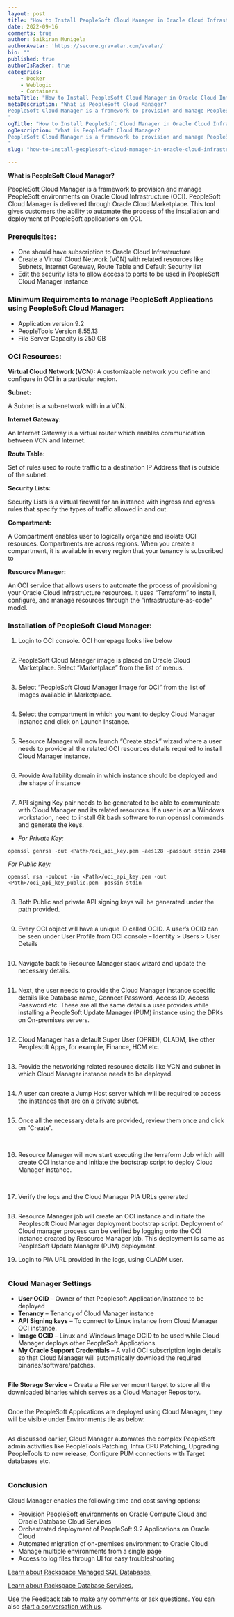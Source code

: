 ```yaml
---
layout: post
title: "How to Install PeopleSoft Cloud Manager in Oracle Cloud Infrastructure (OCI)"
date: 2022-09-16
comments: true
author: Saikiran Munigela
authorAvatar: 'https://secure.gravatar.com/avatar/'
bio: ""
published: true
authorIsRacker: true
categories:
    - Docker
    - Weblogic
    - Containers
metaTitle: "How to Install PeopleSoft Cloud Manager in Oracle Cloud Infrastructure (OCI)"
metaDescription: "What is PeopleSoft Cloud Manager?
PeopleSoft Cloud Manager is a framework to provision and manage PeopleSoft environments on Oracle Cloud Infrastructure (OCI). PeopleSoft Cloud Manager is delivered through Oracle Cloud Marketplace.  This tool gives customers the ability to automate the process of the installation and deployment of PeopleSoft applications on OCI.
"
ogTitle: "How to Install PeopleSoft Cloud Manager in Oracle Cloud Infrastructure (OCI)"
ogDescription: "What is PeopleSoft Cloud Manager?
PeopleSoft Cloud Manager is a framework to provision and manage PeopleSoft environments on Oracle Cloud Infrastructure (OCI). PeopleSoft Cloud Manager is delivered through Oracle Cloud Marketplace.  This tool gives customers the ability to automate the process of the installation and deployment of PeopleSoft applications on OCI.
"
slug: "how-to-install-peoplesoft-cloud-manager-in-oracle-cloud-infrastructure-oci"

---
```


**What is PeopleSoft Cloud Manager?**

PeopleSoft Cloud Manager is a framework to provision and manage PeopleSoft environments on Oracle Cloud Infrastructure (OCI). PeopleSoft Cloud Manager is delivered through Oracle Cloud Marketplace.  This tool gives customers the ability to automate the process of the installation and deployment of PeopleSoft applications on OCI.

<!--more-->

### Prerequisites:
-	One should have subscription to Oracle Cloud Infrastructure
-	Create a Virtual Cloud Network (VCN) with related resources like Subnets, Internet Gateway, Route Table and Default Security list
-	Edit the security lists to allow access to ports to be used in PeopleSoft Cloud Manager instance

### Minimum Requirements to manage PeopleSoft Applications using PeopleSoft Cloud Manager:

-	Application version 9.2
-	PeopleTools Version 8.55.13
-	File Server Capacity is 250 GB

### OCI Resources:

**Virtual Cloud Network (VCN):**
A customizable network you define and configure in OCI in a particular region.

**Subnet:**

A Subnet is a sub-network with in a VCN.

**Internet Gateway:**

An Internet Gateway is a virtual router which enables communication between VCN and Internet.

**Route Table:**

Set of rules used to route traffic to a destination IP Address that is outside of the subnet.

**Security Lists:**

Security Lists is a virtual firewall for an instance with ingress and egress rules that specify the types of traffic allowed in and out.

**Compartment:**

A Compartment enables user to logically organize and isolate OCI resources. Compartments are across regions. When you create a compartment, it is available in every region that your tenancy is subscribed to

**Resource Manager:**

An OCI service that allows users to automate the process of provisioning your Oracle Cloud Infrastructure resources. It uses “Terraform” to install, configure, and manage resources through the "infrastructure-as-code" model. 


### Installation of PeopleSoft Cloud Manager:

1.	Login to OCI console. OCI homepage looks like below

<img src=Picture1.png title="" alt="">

2.	PeopleSoft Cloud Manager image is placed on Oracle Cloud Marketplace. Select “Marketplace” from the list of menus.

<img src=Picture2.png title="" alt="">

3.	Select “PeopleSoft Cloud Manager Image for OCI” from the list of images available in Marketplace.

<img src=Picture3.png title="" alt="">

4.	Select the compartment in which you want to deploy Cloud Manager instance and click on Launch Instance.

<img src=Picture4.png title="" alt="">

5.	Resource Manager will now launch “Create stack” wizard where a user needs to provide all the related OCI resources details required to install Cloud Manager instance.

<img src=Picture5.png title="" alt="">

6.	Provide Availability domain in which instance should be deployed and the shape of instance

<img src=Picture6.png title="" alt="">


7.	API signing Key pair needs to be generated to be able to communicate with Cloud Manager and its related resources. If a user is on a Windows workstation, need to install Git bash software to run openssl commands and generate the keys.

- *For Private Key:*

`openssl genrsa -out <Path>/oci_api_key.pem -aes128 -passout stdin 2048`

*For Public Key:*

`openssl rsa -pubout -in <Path>/oci_api_key.pem -out <Path>/oci_api_key_public.pem -passin stdin`

<img src=Picture7.png title="" alt="">

8.	Both Public and private API signing keys will be generated under the path provided. 

<img src=Picture8.png title="" alt="">

9.	Every OCI object will have a unique ID called OCID. A user’s OCID can be seen under User Profile from OCI console – Identity > Users > User Details

<img src=Picture9.png title="" alt="">

10.	Navigate back to Resource Manager stack wizard and update the necessary details.

<img src=Picture10.png title="" alt="">

11.	Next, the user needs to provide the Cloud Manager instance specific details like Database name, Connect Password, Access ID, Access Password etc. These are all the same details a user provides while installing a PeopleSoft Update Manager (PUM) instance using the DPKs on On-premises servers.

<img src=Picture11.png title="" alt="">

12.	Cloud Manager has a default Super User (OPRID), CLADM, like other Peoplesoft Apps, for example, Finance, HCM etc. 

<img src=Picture12.png title="" alt="">

13.	Provide the networking related resource details like VCN and subnet in which Cloud Manager instance needs to be deployed.

<img src=Picture13.png title="" alt="">

14.	A user can create a Jump Host server which will be required to access the instances that are on a private subnet.

<img src=Picture14.png title="" alt="">

15.	Once all the necessary details are provided, review them once and click on “Create”. 

<img src=Picture15.png title="" alt="">
<img src=Picturea.png title="" alt="">
<img src=Picture17.png title="" alt="">
<img src=Picture18.png title="" alt="">
<img src=Pictureb.png title="" alt="">

16.	Resource Manager will now start executing the terraform Job which will create OCI instance and initiate the bootstrap script to deploy Cloud Manager instance.

<img src=Picture19.png title="" alt="">

<img src=Picture20.png title="" alt="">




17.	Verify the logs and the Cloud Manager PIA URLs generated 

<img src=Picture21.png title="" alt="">


18.	Resource Manager job will create an OCI instance and initiate the Peoplesoft Cloud Manager deployment bootstrap script. Deployment of Cloud manager process can be verified by logging onto the OCI instance created by Resource Manager job. This deployment is same as PeopleSoft Update Manager (PUM) deployment.


19.	Login to PIA URL provided in the logs, using CLADM user.

<img src=Picture22.png title="" alt="">

### Cloud Manager Settings 

- **User OCID** – Owner of that Peoplesoft Application/instance to be deployed
- **Tenancy** – Tenancy of Cloud Manager instance
- **API Signing keys** – To connect to Linux instance from Cloud Manager OCI instance.
- **Image OCID** – Linux and Windows Image OCID to be used while Cloud Manager deploys other PeopleSoft Applications.
- **My Oracle Support Credentials** – A valid OCI subscription login details so that Cloud Manager will automatically download the required binaries/software/patches. 

<img src=Picture23.png title="" alt="">

**File Storage Service** – Create a File server mount target to store all the downloaded binaries which serves as a Cloud Manager Repository.

<img src=Picture24.png title="" alt="">

Once the PeopleSoft Applications are deployed using Cloud Manager, they will be visible under Environments tile as below:

<img src=Picture25.png title="" alt="">

As discussed earlier, Cloud Manager automates the complex PeopleSoft admin activities like PeopleTools Patching, Infra CPU Patching, Upgrading PeopleTools to new release, Configure PUM connections with Target databases etc.

<img src=Picture26.png title="" alt="">


### Conclusion

Cloud Manager enables the following time and cost saving options:
- 	Provision PeopleSoft environments on Oracle Compute Cloud and Oracle Database Cloud Services
- 	Orchestrated deployment of PeopleSoft 9.2 Applications on Oracle Cloud
- 	Automated migration of on-premises environment to Oracle Cloud
- 	Manage multiple environments from a single page
- 	Access to log files through UI for easy troubleshooting



<a class="cta purple" id="cta" href="https://www.rackspace.com/data/managed-sql">Learn about Rackspace Managed SQL Databases.</a>

<a class="cta purple" id="cta" href="https://www.rackspace.com/data/databases"> Learn about Rackspace Database Services.</a>

Use the Feedback tab to make any comments or ask questions. You can also
[start a conversation with us](https://www.rackspace.com/contact).
